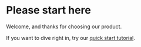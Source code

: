# Please start here

Welcome, and thanks for choosing our product.

If you want to dive right in, try our [quick start tutorial](./).

